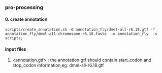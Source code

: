 ### pro-processing
#### 0. create annotation
```
scripts/create_annotation.sh -G annotation_fly/dmel-all-r6.18.gtf -f annotation_fly/dmel-all-chromosome-r6.18.fasta  -o annotation_fly  -s scripts;
```
#### input files
1. <annotation.gtf> : the annotation gtf should contain start_codon and stop_codon information,eg: dmel-all-r6.18.gtf

